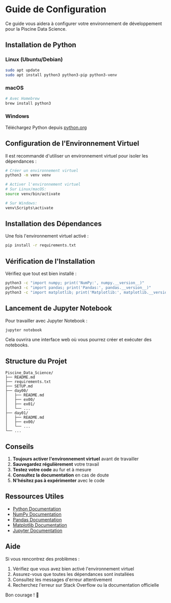 # Guide de Configuration

Ce guide vous aidera à configurer votre environnement de développement pour la Piscine Data Science.

## Installation de Python

### Linux (Ubuntu/Debian)
```bash
sudo apt update
sudo apt install python3 python3-pip python3-venv
```

### macOS
```bash
# Avec Homebrew
brew install python3
```

### Windows
Téléchargez Python depuis [python.org](https://www.python.org/downloads/)

## Configuration de l'Environnement Virtuel

Il est recommandé d'utiliser un environnement virtuel pour isoler les dépendances :

```bash
# Créer un environnement virtuel
python3 -m venv venv

# Activer l'environnement virtuel
# Sur Linux/macOS:
source venv/bin/activate

# Sur Windows:
venv\Scripts\activate
```

## Installation des Dépendances

Une fois l'environnement virtuel activé :

```bash
pip install -r requirements.txt
```

## Vérification de l'Installation

Vérifiez que tout est bien installé :

```bash
python3 -c "import numpy; print('NumPy:', numpy.__version__)"
python3 -c "import pandas; print('Pandas:', pandas.__version__)"
python3 -c "import matplotlib; print('Matplotlib:', matplotlib.__version__)"
```

## Lancement de Jupyter Notebook

Pour travailler avec Jupyter Notebook :

```bash
jupyter notebook
```

Cela ouvrira une interface web où vous pourrez créer et exécuter des notebooks.

## Structure du Projet

```
Piscine_Data_Science/
├── README.md
├── requirements.txt
├── SETUP.md
├── day00/
│   ├── README.md
│   ├── ex00/
│   ├── ex01/
│   └── ...
├── day01/
│   ├── README.md
│   ├── ex00/
│   └── ...
└── ...
```

## Conseils

1. **Toujours activer l'environnement virtuel** avant de travailler
2. **Sauvegardez régulièrement** votre travail
3. **Testez votre code** au fur et à mesure
4. **Consultez la documentation** en cas de doute
5. **N'hésitez pas à expérimenter** avec le code

## Ressources Utiles

- [Python Documentation](https://docs.python.org/3/)
- [NumPy Documentation](https://numpy.org/doc/)
- [Pandas Documentation](https://pandas.pydata.org/docs/)
- [Matplotlib Documentation](https://matplotlib.org/)
- [Jupyter Documentation](https://jupyter.org/documentation)

## Aide

Si vous rencontrez des problèmes :
1. Vérifiez que vous avez bien activé l'environnement virtuel
2. Assurez-vous que toutes les dépendances sont installées
3. Consultez les messages d'erreur attentivement
4. Recherchez l'erreur sur Stack Overflow ou la documentation officielle

Bon courage ! 🚀
